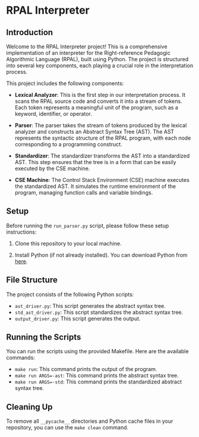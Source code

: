# RPAL Interpreter

## Introduction

Welcome to the RPAL Interpreter project! This is a comprehensive implementation of an interpreter for the Right-reference Pedagogic Algorithmic Language (RPAL), built using Python. The project is structured into several key components, each playing a crucial role in the interpretation process.

This project includes the following components:

- **Lexical Analyzer**: This is the first step in our interpretation process. It scans the RPAL source code and converts it into a stream of tokens. Each token represents a meaningful unit of the program, such as a keyword, identifier, or operator.

- **Parser**: The parser takes the stream of tokens produced by the lexical analyzer and constructs an Abstract Syntax Tree (AST). The AST represents the syntactic structure of the RPAL program, with each node corresponding to a programming construct.

- **Standardizer**: The standardizer transforms the AST into a standardized AST. This step ensures that the tree is in a form that can be easily executed by the CSE machine.

- **CSE Machine**: The Control Stack Environment (CSE) machine executes the standardized AST. It simulates the runtime environment of the program, managing function calls and variable bindings.

## Setup

Before running the `run_parser.py` script, please follow these setup instructions:

1. Clone this repository to your local machine.

2. Install Python (if not already installed). You can download Python from [here](https://www.python.org/downloads/).

## File Structure

The project consists of the following Python scripts:

- `ast_driver.py`: This script generates the abstract syntax tree.
- `std_ast_driver.py`: This script standardizes the abstract syntax tree.
- `output_driver.py`: This script generates the output.

## Running the Scripts

You can run the scripts using the provided Makefile. Here are the available commands:

- `make run`: This command prints the output of the program.
- `make run ARGS=-ast`: This command prints the abstract syntax tree.
- `make run ARGS=-std`: This command prints the standardized abstract syntax tree.

## Cleaning Up

To remove all `__pycache__` directories and Python cache files in your repository, you can use the `make clean` command.
